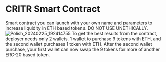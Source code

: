 # CRITR Smart Contract
Smart contract you can launch with your own name and parameters to increase liquidity in ETH based tokens.
DO NOT USE UNETHICALLY.
![Polish_20240225_192414755](https://github.com/taurusloathe/CRITR-Token/assets/110080228/2343bf36-819d-4651-b169-b8cdf7caa281)
To get the best results from the contract, deployer needs only 2 wallets. 1 wallet to purchase 9 tokens with ETH, and the second wallet purchases 1 token with ETH. After the second wallet purchase, your first wallet can now swap the 9 tokens for more of another ERC-20 based token.
